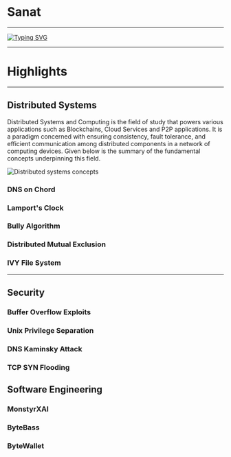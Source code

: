 # Sanat
---
[![Typing SVG](https://readme-typing-svg.demolab.com?font=VT323&size=40&duration=2000&multiline=true&repeat=false&random=false&width=510&height=150&lines=Software+Engineer;Distributed+Systems+%7C+Blockchain;Cyber+Security)](https://git.io/typing-svg)

---
# Highlights
---
## Distributed Systems
Distributed Systems and Computing is the field of study that powers various applications such as Blockchains, Cloud Services and P2P applications. It is a paradigm concerned with ensuring consistency, fault tolerance, and efficient communication among distributed components in a network of computing devices. Given below is the summary of the fundamental concepts underpinning this field.  

![Distributed systems concepts](https://github.com/s4nat/s4nat/assets/65476084/7182d41a-e841-4daa-8b7b-685fba7f8e10)


### DNS on Chord
### Lamport's Clock
### Bully Algorithm
### Distributed Mutual Exclusion
### IVY File System

---
## Security
### Buffer Overflow Exploits
### Unix Privilege Separation 
### DNS Kaminsky Attack
### TCP SYN Flooding
### 

## Software Engineering
### MonstyrXAI
### ByteBass
### ByteWallet


<!--
**s4nat/s4nat** is a ✨ _special_ ✨ repository because its `README.md` (this file) appears on your GitHub profile.

Here are some ideas to get you started:

- 🔭 I’m currently working on ...
- 🌱 I’m currently learning ...
- 👯 I’m looking to collaborate on ...
- 🤔 I’m looking for help with ...
- 💬 Ask me about ...
- 📫 How to reach me: ...
- 😄 Pronouns: ...
- ⚡ Fun fact: ...
-->
